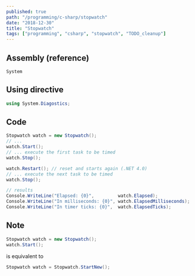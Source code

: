 ```yaml
---
published: true
path: "/programming/c-sharp/stopwatch"
date: "2018-12-30"
title: "Stopwatch"
tags: ["programming", "csharp", "stopwatch", "TODO_cleanup"]
---
```

## Assembly (reference)

	
	System


## Using directive

```csharp
using System.Diagostics;
```

## Code

```csharp
Stopwatch watch = new Stopwatch();
// ...
watch.Start();
// ... execute the first task to be timed
watch.Stop();

watch.Restart(); // reset and starts again (.NET 4.0)
// ... execute the next task to be timed
watch.Stop();

// results
Console.WriteLine("Elapsed: {0}",         watch.Elapsed);
Console.WriteLine("In milliseconds: {0}", watch.ElapsedMilliseconds);
Console.WriteLine("In timer ticks: {0}",  watch.ElapsedTicks);
```

## Note

```csharp
Stopwatch watch = new Stopwatch();
watch.Start();
```

is equivalent to

```csharp
Stopwatch watch = Stopwatch.StartNew();
```
